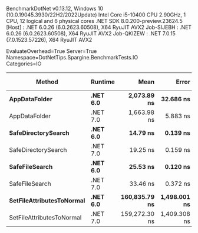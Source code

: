 
BenchmarkDotNet v0.13.12, Windows 10 (10.0.19045.3930/22H2/2022Update)
Intel Core i5-10400 CPU 2.90GHz, 1 CPU, 12 logical and 6 physical cores
.NET SDK 8.0.200-preview.23624.5
  [Host]     : .NET 6.0.26 (6.0.2623.60508), X64 RyuJIT AVX2
  Job-SIJEBH : .NET 6.0.26 (6.0.2623.60508), X64 RyuJIT AVX2
  Job-QKIZEW : .NET 7.0.15 (7.0.1523.57226), X64 RyuJIT AVX2

EvaluateOverhead=True  Server=True  Namespace=DotNetTips.Spargine.BenchmarkTests.IO  
Categories=IO  

 Method                    | Runtime  | Mean          | Error        | StdDev       | StdErr     | Min           | Q1            | Median        | Q3            | Max           | Op/s         | CI99.9% Margin | Iterations | Kurtosis | MValue | Skewness | Rank | LogicalGroup | Baseline | Code Size | Allocated |
-------------------------- |--------- |--------------:|-------------:|-------------:|-----------:|--------------:|--------------:|--------------:|--------------:|--------------:|-------------:|---------------:|-----------:|---------:|-------:|---------:|-----:|------------- |--------- |----------:|----------:|
 **AppDataFolder**             | **.NET 6.0** |   **2,073.89 ns** |    **32.686 ns** |    **30.575 ns** |   **7.894 ns** |   **2,010.42 ns** |   **2,057.66 ns** |   **2,074.05 ns** |   **2,093.31 ns** |   **2,131.17 ns** |    **482,186.2** |     **32.6862 ns** |      **15.00** |    **2.486** |  **2.000** |  **-0.2228** |    **6** | *****            | **No**       |     **439 B** |     **736 B** |
 AppDataFolder             | .NET 7.0 |   1,663.98 ns |     5.883 ns |     5.216 ns |   1.394 ns |   1,656.50 ns |   1,660.46 ns |   1,661.56 ns |   1,668.36 ns |   1,672.63 ns |    600,969.9 |      5.8835 ns |      14.00 |    1.500 |  2.000 |   0.3534 |    5 | *            | No       |     452 B |     744 B |
 **SafeDirectorySearch**       | **.NET 6.0** |      **14.79 ns** |     **0.139 ns** |     **0.109 ns** |   **0.031 ns** |      **14.65 ns** |      **14.71 ns** |      **14.79 ns** |      **14.84 ns** |      **15.04 ns** | **67,612,384.7** |      **0.1394 ns** |      **12.00** |    **2.802** |  **2.000** |   **0.6588** |    **1** | *****            | **No**       |     **160 B** |     **104 B** |
 SafeDirectorySearch       | .NET 7.0 |      19.25 ns |     0.159 ns |     0.149 ns |   0.038 ns |      19.07 ns |      19.12 ns |      19.21 ns |      19.35 ns |      19.56 ns | 51,949,197.4 |      0.1593 ns |      15.00 |    2.085 |  2.000 |   0.5500 |    2 | *            | No       |     161 B |     104 B |
 **SafeFileSearch**            | **.NET 6.0** |      **25.53 ns** |     **0.120 ns** |     **0.106 ns** |   **0.028 ns** |      **25.30 ns** |      **25.49 ns** |      **25.56 ns** |      **25.59 ns** |      **25.71 ns** | **39,173,210.0** |      **0.1197 ns** |      **14.00** |    **2.494** |  **2.000** |  **-0.4886** |    **3** | *****            | **No**       |     **311 B** |     **168 B** |
 SafeFileSearch            | .NET 7.0 |      33.46 ns |     0.372 ns |     0.348 ns |   0.090 ns |      32.95 ns |      33.22 ns |      33.43 ns |      33.63 ns |      34.16 ns | 29,883,581.5 |      0.3718 ns |      15.00 |    2.247 |  2.000 |   0.4102 |    4 | *            | No       |   1,339 B |     168 B |
 **SetFileAttributesToNormal** | **.NET 6.0** | **160,835.79 ns** | **1,498.001 ns** | **1,401.231 ns** | **361.796 ns** | **158,759.55 ns** | **159,897.41 ns** | **160,560.01 ns** | **161,564.28 ns** | **163,632.01 ns** |      **6,217.5** |  **1,498.0014 ns** |      **15.00** |    **2.150** |  **2.000** |   **0.4654** |    **7** | *****            | **No**       |     **229 B** |    **1008 B** |
 SetFileAttributesToNormal | .NET 7.0 | 159,272.30 ns | 1,409.308 ns | 1,176.836 ns | 326.396 ns | 156,832.24 ns | 158,884.34 ns | 159,161.22 ns | 159,916.47 ns | 160,854.82 ns |      6,278.6 |  1,409.3080 ns |      13.00 |    2.404 |  2.000 |  -0.5343 |    7 | *            | No       |   1,585 B |    1008 B |
